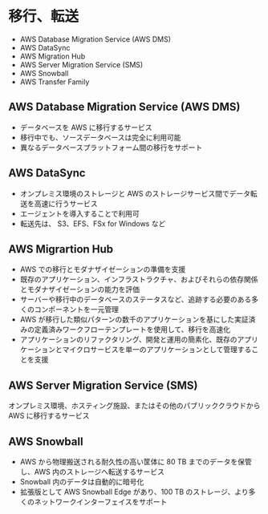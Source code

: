 # 移行、転送

* AWS Database Migration Service (AWS DMS)
* AWS DataSync
* AWS Migration Hub
* AWS Server Migration Service (SMS)
* AWS Snowball
* AWS Transfer Family

## AWS Database Migration Service (AWS DMS)
* データベースを AWS に移行するサービス
* 移行中でも、ソースデータベースは完全に利用可能
* 異なるデータベースプラットフォーム間の移行をサポート

## AWS DataSync
* オンプレミス環境のストレージと AWS のストレージサービス間でデータ転送を高速に行うサービス
* エージェントを導入することで利用可
* 転送先は、 S3、EFS、FSx for Windows など

## AWS Migrartion Hub
* AWS での移行とモダナザイゼーションの準備を支援
* 既存のアプリケーション、インフラストラクチャ、およびそれらの依存関係とモダナザイゼーションの能力を評価
* サーバーや移行中のデータベースのステータスなど、追跡する必要のある多くのコンポーネントを一元管理
* AWS が移行した類似パターンの数千のアプリケーションを基にした実証済みの定義済みワークフローテンプレートを使用して、移行を高速化
* アプリケーションのリファクタリング、開発と運用の簡素化、既存のアプリケーションとマイクロサービスを単一のアプリケーションとして管理することを支援

## AWS Server Migration Service (SMS)
オンプレミス環境、ホスティング施設、またはその他のパブリッククラウドから AWS に移行するサービス

## AWS Snowball
* AWS から物理搬送される耐久性の高い筐体に 80 TB までのデータを保管し、AWS 内のストレージへ転送するサービス
* Snowball 内のデータは自動的に暗号化
* 拡張版として AWS Snowball Edge があり、100 TB のストレージ、より多くのネットワークインターフェイスをサポート
